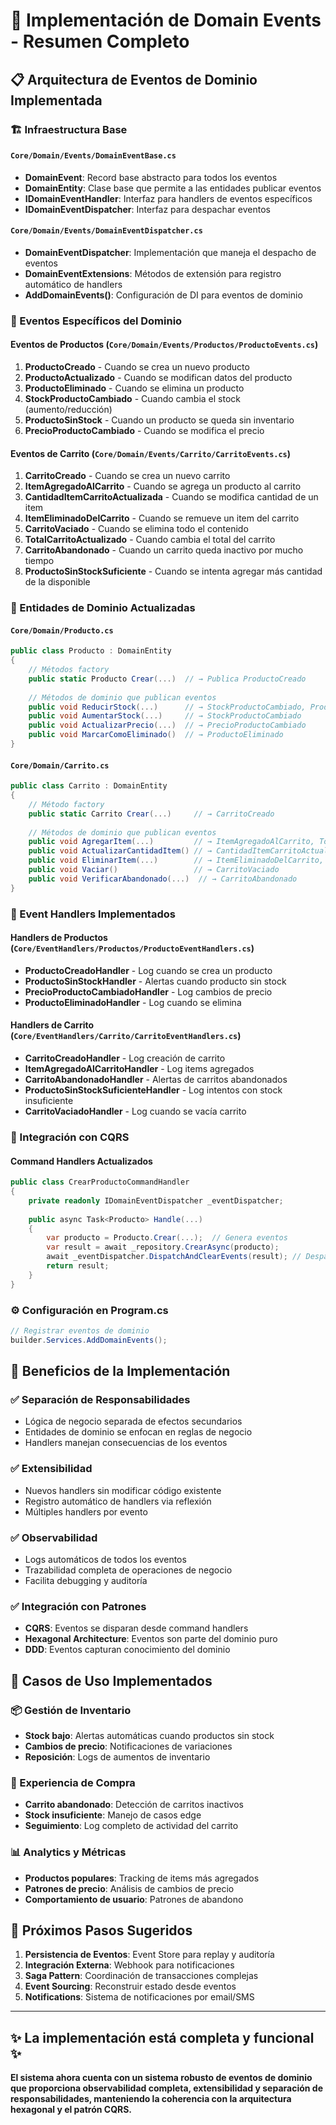 # 🎯 Implementación de Domain Events - Resumen Completo

## 📋 Arquitectura de Eventos de Dominio Implementada

### 🏗️ Infraestructura Base

#### `Core/Domain/Events/DomainEventBase.cs`
- **DomainEvent**: Record base abstracto para todos los eventos
- **DomainEntity**: Clase base que permite a las entidades publicar eventos
- **IDomainEventHandler<T>**: Interfaz para handlers de eventos específicos
- **IDomainEventDispatcher**: Interfaz para despachar eventos

#### `Core/Domain/Events/DomainEventDispatcher.cs`
- **DomainEventDispatcher**: Implementación que maneja el despacho de eventos
- **DomainEventExtensions**: Métodos de extensión para registro automático de handlers
- **AddDomainEvents()**: Configuración de DI para eventos de dominio

### 🎨 Eventos Específicos del Dominio

#### Eventos de Productos (`Core/Domain/Events/Productos/ProductoEvents.cs`)
1. **ProductoCreado** - Cuando se crea un nuevo producto
2. **ProductoActualizado** - Cuando se modifican datos del producto
3. **ProductoEliminado** - Cuando se elimina un producto
4. **StockProductoCambiado** - Cuando cambia el stock (aumento/reducción)
5. **ProductoSinStock** - Cuando un producto se queda sin inventario
6. **PrecioProductoCambiado** - Cuando se modifica el precio

#### Eventos de Carrito (`Core/Domain/Events/Carrito/CarritoEvents.cs`)
1. **CarritoCreado** - Cuando se crea un nuevo carrito
2. **ItemAgregadoAlCarrito** - Cuando se agrega un producto al carrito
3. **CantidadItemCarritoActualizada** - Cuando se modifica cantidad de un item
4. **ItemEliminadoDelCarrito** - Cuando se remueve un item del carrito
5. **CarritoVaciado** - Cuando se elimina todo el contenido
6. **TotalCarritoActualizado** - Cuando cambia el total del carrito
7. **CarritoAbandonado** - Cuando un carrito queda inactivo por mucho tiempo
8. **ProductoSinStockSuficiente** - Cuando se intenta agregar más cantidad de la disponible

### 🔧 Entidades de Dominio Actualizadas

#### `Core/Domain/Producto.cs`
```csharp
public class Producto : DomainEntity
{
    // Métodos factory
    public static Producto Crear(...)  // → Publica ProductoCreado
    
    // Métodos de dominio que publican eventos
    public void ReducirStock(...)      // → StockProductoCambiado, ProductoSinStock
    public void AumentarStock(...)     // → StockProductoCambiado
    public void ActualizarPrecio(...)  // → PrecioProductoCambiado
    public void MarcarComoEliminado()  // → ProductoEliminado
}
```

#### `Core/Domain/Carrito.cs`
```csharp
public class Carrito : DomainEntity
{
    // Método factory
    public static Carrito Crear(...)     // → CarritoCreado
    
    // Métodos de dominio que publican eventos
    public void AgregarItem(...)         // → ItemAgregadoAlCarrito, TotalCarritoActualizado
    public void ActualizarCantidadItem() // → CantidadItemCarritoActualizada, TotalCarritoActualizado
    public void EliminarItem(...)        // → ItemEliminadoDelCarrito, TotalCarritoActualizado
    public void Vaciar()                 // → CarritoVaciado
    public void VerificarAbandonado(...)  // → CarritoAbandonado
}
```

### 🎯 Event Handlers Implementados

#### Handlers de Productos (`Core/EventHandlers/Productos/ProductoEventHandlers.cs`)
- **ProductoCreadoHandler** - Log cuando se crea un producto
- **ProductoSinStockHandler** - Alertas cuando producto sin stock
- **PrecioProductoCambiadoHandler** - Log cambios de precio
- **ProductoEliminadoHandler** - Log cuando se elimina

#### Handlers de Carrito (`Core/EventHandlers/Carrito/CarritoEventHandlers.cs`)
- **CarritoCreadoHandler** - Log creación de carrito
- **ItemAgregadoAlCarritoHandler** - Log items agregados
- **CarritoAbandonadoHandler** - Alertas de carritos abandonados
- **ProductoSinStockSuficienteHandler** - Log intentos con stock insuficiente
- **CarritoVaciadoHandler** - Log cuando se vacía carrito

### 🔗 Integración con CQRS

#### Command Handlers Actualizados
```csharp
public class CrearProductoCommandHandler
{
    private readonly IDomainEventDispatcher _eventDispatcher;
    
    public async Task<Producto> Handle(...)
    {
        var producto = Producto.Crear(...);  // Genera eventos
        var result = await _repository.CrearAsync(producto);
        await _eventDispatcher.DispatchAndClearEvents(result); // Despacha eventos
        return result;
    }
}
```

### ⚙️ Configuración en Program.cs
```csharp
// Registrar eventos de dominio
builder.Services.AddDomainEvents();
```

## 🚀 Beneficios de la Implementación

### ✅ Separación de Responsabilidades
- Lógica de negocio separada de efectos secundarios
- Entidades de dominio se enfocan en reglas de negocio
- Handlers manejan consecuencias de los eventos

### ✅ Extensibilidad
- Nuevos handlers sin modificar código existente
- Registro automático de handlers via reflexión
- Múltiples handlers por evento

### ✅ Observabilidad
- Logs automáticos de todos los eventos
- Trazabilidad completa de operaciones de negocio
- Facilita debugging y auditoría

### ✅ Integración con Patrones
- **CQRS**: Eventos se disparan desde command handlers
- **Hexagonal Architecture**: Eventos son parte del dominio puro
- **DDD**: Eventos capturan conocimiento del dominio

## 🧪 Casos de Uso Implementados

### 📦 Gestión de Inventario
- **Stock bajo**: Alertas automáticas cuando productos sin stock
- **Cambios de precio**: Notificaciones de variaciones
- **Reposición**: Logs de aumentos de inventario

### 🛒 Experiencia de Compra
- **Carrito abandonado**: Detección de carritos inactivos
- **Stock insuficiente**: Manejo de casos edge
- **Seguimiento**: Log completo de actividad del carrito

### 📊 Analytics y Métricas
- **Productos populares**: Tracking de items más agregados
- **Patrones de precio**: Análisis de cambios de precio
- **Comportamiento de usuario**: Patrones de abandono

## 🎯 Próximos Pasos Sugeridos

1. **Persistencia de Eventos**: Event Store para replay y auditoría
2. **Integración Externa**: Webhook para notificaciones
3. **Saga Pattern**: Coordinación de transacciones complejas
4. **Event Sourcing**: Reconstruir estado desde eventos
5. **Notifications**: Sistema de notificaciones por email/SMS

---

## ✨ La implementación está completa y funcional ✨

**El sistema ahora cuenta con un sistema robusto de eventos de dominio que proporciona observabilidad completa, extensibilidad y separación de responsabilidades, manteniendo la coherencia con la arquitectura hexagonal y el patrón CQRS.**
